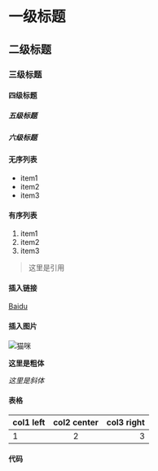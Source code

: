 # 一级标题
## 二级标题
### 三级标题
#### 四级标题
##### 五级标题
##### 六级标题

#### 无序列表

* item1
* item2
* item3

#### 有序列表

1. item1
2. item2
3. item3

> 这里是引用


#### 插入链接

[Baidu](http://www.baidu.com)

#### 插入图片

![猫咪](http://pic51.nipic.com/file/20141025/11284670_091543201000_2.jpg)


**这里是粗体**

*这里是斜体*

#### 表格

| col1 left         | col2  center   | col3   right    |
| ----------------- |:--------------:| ---------------:|
| 1                 | 2              | 3               |


#### 代码

